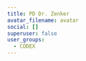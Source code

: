 ```yaml
---
title: PD Dr. Zenker
avatar_filename: avatar
social: []
superuser: false
user_groups:
  - CODEX
---
```

